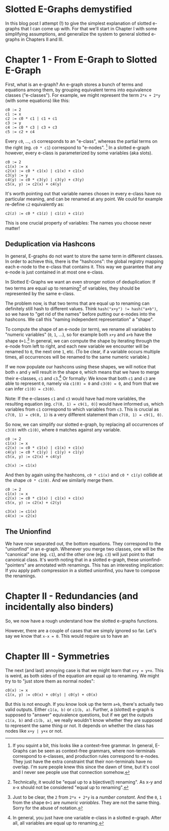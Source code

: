 Slotted E-Graphs demystified
============================

In this blog post I attempt (!) to give the simplest explanation of slotted e-graphs that I can come up with.
For that we'll start in Chapter I with some simplifying assumptions, and generalize the system to general slotted e-graphs in Chapters II and III.

# Chapter 1 - From E-Graph to Slotted E-Graph
First, what is an e-graph?
An e-graph stores a bunch of terms and equations among them, by grouping equivalent terms into equivalence classes ("e-classes").
For example, we might represent the term `2*x + 2*y` (with some equations) like this:

```
c0 := 2
c1 := x
c2 := c0 * c1 | c1 + c1
c3 := y
c4 := c0 * c3 | c3 + c3
c5 := c2 + c4
```

Every `c0`, ..., `c5` corresponds to an "e-class", whereas the partial terms on the right (eg. `c0 * c1`) correspond to "e-nodes". [^grammar]
In a slotted e-graph however, every e-class is parameterized by some variables (aka slots).

```
c0 := 2
c1(x) := x
c2(x) := c0 * c1(x) | c1(x) + c1(x)
c3(y) := y
c4(y) := c0 * c3(y) | c3(y) + c3(y)
c5(x, y) := c2(x) + c4(y)
```

It's worth pointing out that variable names chosen in every e-class have no particular meaning, and can be renamed at any point.
We could for example re-define `c2` equivalently as:
```
c2(z) := c0 * c1(z) | c1(z) + c1(z)
```
This is one crucial property of variables: The names you choose never matter!

## Deduplication via Hashcons

In general, E-graphs do not want to store the same term in different classes.
In order to achieve this, there is the "hashcons": the global registry mapping each e-node to the e-class that contains it.
This way we guarantee that any e-node is just contained in at most one e-class.

In Slotted E-Graphs we want an even stronger notion of deduplication:
If two terms are equal up to renaming[^bij] of variables, they should be represented by the same e-class.

The problem now, is that two terms that are equal up to renaming can definitely still hash to different values. Think `hash("x+y") != hash("a+b")`,
so we have to "get rid of the names" before putting our e-nodes into the hashcons. We call this "naming independent representation" a "shape".

To compute the shape of an e-node (or term), we rename all variables to "numeric variables" (`0`, `1`, ...), so for example both `x+y` and `a+b` have the shape `0+1`.[^notation]
In general, we can compute the shape by iterating through the e-node from left to right, and each new variable we encounter will be renamed to `0`, the next one `1`, etc.
(To be clear, if a variable occurs multiple times, all occurrences will be renamed to the same numeric variable.)

If we now populate our hashcons using these shapes, we will notice that both `x` and `y` will result in the shape `0`, which means that we have to merge their e-classes, `c1` and `c3`.[^one-var-eclass]
Or formally: We know that both `c1` and `c3` are able to represent `0`, namely via `c1(0) = 0` and `c3(0) = 0`,
and from that we can infer `c1(0) = c3(0)`.

Note: If the e-classes `c1` and `c3` would have had more variables, the resulting equation (eg. `c7(0, 1) = c9(1, 0)`) would have informed us, which variables from `c1` correspond to which variables from `c3`.
This is crucial as `c7(0, 1) = c9(0, 1)` is a very different statement than `c7(0, 1) = c9(1, 0)`.

So now, we can simplify our slotted e-graph, by replacing all occurrences of `c3(0)` with `c1(0)`, where `0` matches against any variable.

```
c0 := 2
c1(x) := x
c2(x) := c0 * c1(x) | c1(x) + c1(x)
c4(y) := c0 * c1(y) | c1(y) + c1(y)
c5(x, y) := c2(x) + c4(y)

c3(x) := c1(x)
```

And then by again using the hashcons, `c0 * c1(x)` and `c0 * c1(y)` collide at the shape `c0 * c1(0)`. And we similarly merge them.

```
c0 := 2
c1(x) := x
c2(x) := c0 * c1(x) | c1(x) + c1(x)
c5(x, y) := c2(x) + c2(y)

c3(x) := c1(x)
c4(x) := c2(x)
```

## The Unionfind

We have now separated out, the bottom equations. They correspond to the "unionfind" in an e-graph.
Whenever you merge two classes, one will be the "canonical" one (eg. `c1`), and the other one (eg. `c3`) will just point to that canonical class.
It's worth noting that in a slotted e-graph, these unionfind-"pointers" are annotated with renamings.
This has an interesting implication: If you apply path compression in a slotted unionfind, you have to compose the renamings.

# Chapter II - Redundancies (and incidentally also binders)
So, we now have a rough understand how the slotted e-graphs functions.

However, there are a couple of cases that we simply ignored so far.
Let's say we know that `x-x = 0`. This would require us to have an 

# Chapter III - Symmetries
The next (and last) annoying case is that we might learn that `x+y = y+x`.
This is weird, as both sides of the equation are equal up to renaming.
We might try to to "just store them as normal nodes":

```
c0(x) := x
c1(x, y) := c0(x) + c0(y) | c0(y) + c0(x)
```

But this is not enough.
If you know look up the term `a+b`, there's actually two valid outputs. Either `c1(a, b)` or `c1(b, a)`.
Further, a (slotted) e-graph is supposed to "answer" equivalence questions, but if we get the outputs `c1(a, b)` and `c1(b, a)`, we really wouldn't know whether they are supposed to represent the same thing or not.
It depends on whether the class has nodes like `x+y | y+x` or not.

[^bij]: Technically, it would be "equal up to a bijective(!) renaming". As x-y and x-x should not be considered "equal up to renaming".
[^grammar]: If you squint a bit, this looks like a context-free grammar. In general, E-Graphs can be seen as context-free grammars, where non-terminals correspond to e-classes, and production rules correspond to e-nodes. They just have the extra constraint that their non-terminals have no overlap. I'm sure people knew this since the dawn of time, but it's cool and I never see people use that connection somehow.
[^one-var-eclass]: In general, you just have one variable e-class in a slotted e-graph. After all, all variables are equal up to renaming.
[^notation]: Just to be clear, the `2` from `2*x + 2*y` is a *number constant*. And the `0`, `1` from the shape `0+1` are *numeric variables*. They are not the same thing. Sorry for the abuse of notation.
